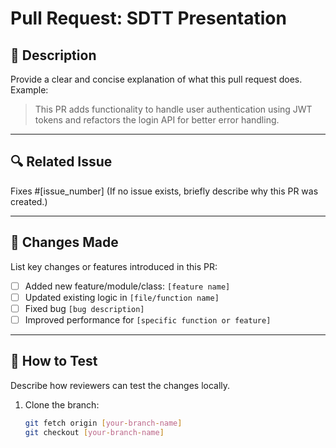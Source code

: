 # Pull Request: SDTT Presentation

## 📝 Description
Provide a clear and concise explanation of what this pull request does.
Example:
> This PR adds functionality to handle user authentication using JWT tokens and refactors the login API for better error handling.

---

## 🔍 Related Issue
Fixes #[issue_number]
(If no issue exists, briefly describe why this PR was created.)

---

## 🚀 Changes Made
List key changes or features introduced in this PR:
- [ ] Added new feature/module/class: `[feature name]`
- [ ] Updated existing logic in `[file/function name]`
- [ ] Fixed bug `[bug description]`
- [ ] Improved performance for `[specific function or feature]`

---

## 🧪 How to Test
Describe how reviewers can test the changes locally.

1. Clone the branch:
   ```bash
   git fetch origin [your-branch-name]
   git checkout [your-branch-name]
